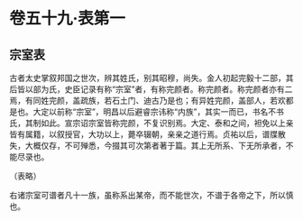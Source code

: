 # 卷五十九·表第一

## 宗室表

古者太史掌叙邦国之世次，辨其姓氏，别其昭穆，尚失。金人初起完毅十二部，其后皆以部为氏，史臣记录有称“宗室”者，有称完颜者。称完颜者。称完颜者亦有二焉，有同姓完颜，盖疏族，若石土门、迪古乃是也；有异姓完颜，盖部人，若欢都是也。大定以前称“宗室”，明昌以后避睿宗讳称“内族”，其实一而已，书名不书氏，其制如此。宣宗诏宗室皆称完颜，不复识别焉。大定、泰和之间，袒免以上亲皆有属籍，以叙授官，大功以上，薨卒辍朝，亲亲之道行焉。贞祐以后，谱牒散失，大概仅存，不可殚悉，今掇其可次第者著于篇。其上无所系、下无所承者，不能尽录也。

（表略）

右诸宗室可谱者凡十一族，虽称系出某帝，而不能世次，不谱于各帝之下，所以慎也。
